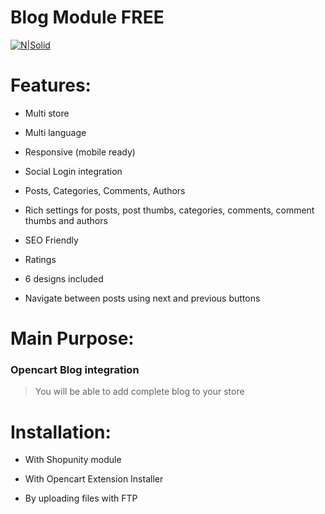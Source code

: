 # Blog Module FREE



[![N|Solid](https://www.opencart.com/application/view/image/icon/opencart-logo.png)](https://www.opencart.com/index.php?route=marketplace/extension/info&extension_id=10468)


# Features:

- Multi store

- Multi language

- Responsive (mobile ready)

- Social Login integration

- Posts, Categories, Comments, Authors

- Rich settings for posts, post thumbs, categories, comments, comment thumbs and authors

- SEO Friendly

- Ratings

- 6 designs included

- Navigate between posts using next and previous buttons


# Main Purpose:

### Opencart Blog integration
> You will be able to add complete blog to your store


# Installation:

- With Shopunity module

- With Opencart Extension Installer

- By uploading files with FTP